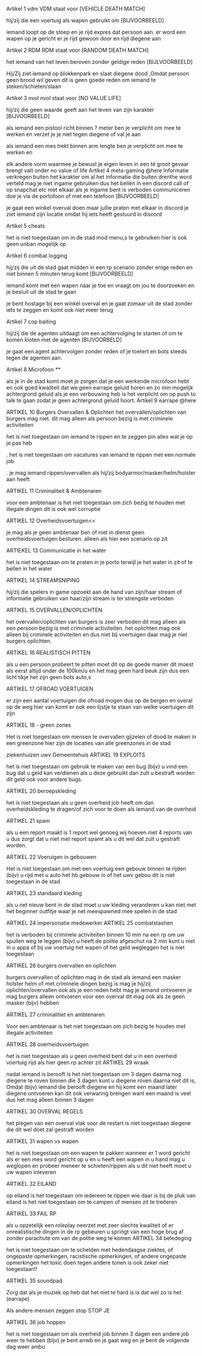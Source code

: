 Artikel 1 vdm
VDM staat voor [VEHICLE DEATH MATCH]

 hij/zij die een voertuig als wapen gebruikt om   [BIJVOORBEELD]

 iemand loopt op de stoep en je rijd expres dat persoon aan. 
er word een wapen op je gericht er je rijd gewoon door en rijd diegene aan 

 

Artikel 2 RDM
RDM staat voor [RANDOM DEATH MATCH]

het iemand van het leven beroven zonder geldige reden [BIJLVOORBEELD] 


Hij/Zij ziet iemand op blokkenpark en slaat diegene dood ,Omdat persoon geen brood wil geven dit is geen goede reden om iemand te steken/schieten/slaan 

 

Artikel 3  nvol
nvol  staat voor [NO VALUE LIFE] 

hij/zij die geen waarde geeft aan het leven van zijn karakter [BIJVOORBEELD] 


als iemand een pistool richt binnen ? meter ben je verplicht om mee te werken en verzet je je niet tegen diegene of val je aan 

als iemand een mes trekt binnen arm lengte ben je verplicht om mee te werken en 

elk andere vorm waarmee je bewust je eigen leven in een té groot gevaar brengt valt onder no value of life
Artikel 4  meta-gaming  @here 
Informatie verkregen buiten het karakter om al het informatie die buiten drenthe word verteld mag je niet ingame gebruiken dus het bellen in een discord call of op snapchat etc met elkaar als je ingame bent is verboden communiceren doe je via de portofoon of met een telefoon   [BIJVOORBEELD] 

je gaat een winkel overval doen maar jullie praten met elkaar in discord
je ziet iemand zijn locatie omdat hij iets heeft gestuurd in discord 


 

Artikel 5 cheats

het is niet toegestaan om in de stad mod menu,s te gebruiken hier is ook geen unban mogelijk op 

 

Artikel 6  combat logging 

hij/zij die uit de stad gaat midden in een rp scenario zonder enige reden en niet binnen 5 minuten terug komt  [BIJVOORBEELD]


 iemand komt met een wapen naar je toe en vraagt om jou te doorzoeken en je besluit uit de stad te gaan 

je bent hostage bij een winkel overval en je gaat zomaar uit de stad zonder iets te zeggen en komt ook niet meer terug 



Artikel 7 cop baiting

hij/zij die de agenten uitdaagt om een achtervolging te starten of om te komen kloten met de agenten [BIJVOORBELD] 


je gaat een agent achtervolgen zonder reden of je toetert en bots steeds tegen de agenten aan. 

 

Artikel 8 Microfoon **

als je in de stad komt moet je zorgen dat je een werkende microfoon hebt en ook goed kwaliteit dat we geen earrape geluid horen en zo min mogelijk achtergrond geluid als je een verbouwing heb is het verplicht om op push to talk te gaan zodat je geen achtergrond geluid hoort.
Artikel 9  earrape @here 

ARTIKEL 10 Burgers Overvallen & Oplichten 
het overvallen/oplichten van burgers mag niet. dit mag alleen als persoon bezig is met criminele activiteiten 

het is niet toegestaan om iemand te rippen en te zeggen pin alles wat je op je pas heb 

. het is niet toegestaan om vacatures van iemand te rippen met een normale job 

. je mag iemand rippen/overvallen als hij/zij bodyarmor/masker/helm/holster aan heeft 
 

ARTIKEL 11 Criminaliteit & Ambtenaren 

voor een ambtenaar is het niet toegestaan om zich bezig te houden met illegale dingen dit is ook wel corruptie 
 

 ARTIKEL 12  Overheidsvoertuigen<< 

je mag als je geen ambtenaar ben of niet in dienst geen overheidsvoertuigen besturen. alleen als hier een scenario op zit 
 

ARTIEKEL 13 Communicatie in het water

het is niet toegestaan om te praten in je porto terwijl je het water in zit of te bellen in het water 
 

ARTIKEL 14  STREAMSNIPING

hij/zij die spelers in game opzoekt aan de hand van zijn/haar stream of informatie gebruiken van haar/zijn stream is ter strengste verboden 
 

ARTIKEL 15 OVERVALLEN/OPLICHTEN 

 het overvallen/oplichten van burgers is zeer verboden dit mag alleen als een persoon bezig is met criminele activiteiten. het oplichten mag ook alleen bij criminele activiteiten en dus niet bij voertuigen daar mag je niet burgers oplichten.

ARTIKEL 16 REALISTISCH PITTEN

 als u een persoon probeert te pitten moet dit op de goede manier dit moest als eerst altijd onder de 100km/u en het mag geen hard beuk zijn dus een licht tikje het zijn geen bots auto,s

ARTIKEL 17 OFROAD VOERTUIGEN

 er zijn een aantal voertuigen die ofroad mogen dus op de bergen en overal op de weg hier van komt er ook een lijstje te staan van welke voertuigen dit zijn 

ARTIKEL 18 - green zones 


Het is niet toegestaan om mensen te overvallen gijzelen of dood te maken in een greenzone
hier zijn de locaties van alle greenzones in de stad

ziekenhuizen
uwv
Gemeentehuis
ARTIKEL 19  EXPLOITS

 het is niet toegestaan om gebruik te maken van een bug (bijv) u vind een bug dat u geld kan verdienen als u deze gebruikt dan zult u bestraft worden dit geld ook voor andere bugs. 

ARTIKEL 20 beroepskleding

 het is niet toegestaan als u geen overheid job heeft om dan overheidskleding te dragen/of zich voor te doen als iemand van de overheid 

ARTIKEL 21 spam

 als u een report maakt is 1 report wel genoeg wij hoeven niet 4 reports van u dus zorgt dat u niet met report spamt als u dit wel dat zult u gestraft worden. 

ARTIKEL 22 Voeruigen in gebouwen

 Het is niet toegestaan om met een voertuig een gebouw binnen te rijden (bijv) u rijd met u auto het hb gebouw in of het uwv gebou dit is niet toegestaan in de stad 

ARTIKEL 23 standaard kleding

 als u net nieuw bent in de stad moet u uw kleding veranderen u kan niet met het beginner outfitje waar je net meespawned mee spelen in de stad 

ARTIKEL 24 impersonatie medewerker
ARTIKEL 25 combatstashen

het is verboden bij criminele activiteiten binnen 10 min na een rp om uw spullen weg te leggen (bijv) u heeft de politie afgeschut na 2 min kunt u niet in u appa of bij uw voertuig het wapen of het geld wegleggen 
 het is niet toegestaan

ARTIKEL 26 burgers overvallen en oplichten

 burgers overvallen of oplichten mag in de stad als iemand een masker holster helm of met criminele dingen bezig is mag je hij/zij oplichten/overvallen ook als je een reden hebt mag je iemand ontvoeren je mag burgers alleen ontvoeren voor een overval dit mag ook als ze geen masker (bijv) hebben 

ARTIKEL 27 criminalitiet en ambtenaren

 Voor een ambtenaar is het niet toegestaan om zich bezig te houden met illegale activiteiten 

ARTIKEL 28  overheidsvoertuigen

 het is niet toegestaan als u geen overheid bent dat u in een overheid voertuig rijd als hier geen rp achter zit
ARTIKEL 29 wraak

 nadat iemand is berooft is het niet toegestaan om 3 dagen daarna nog diegene te roven binnen die 3 dagen kunt u diegene roven daarna niet dit is, Omdat (bijv) iemand die berooft diegene en hij komt een maand later diegene ontvoeren kan dit ook verwaring brengen want een maand is veel dus het mag alleen binnen 3 dagen 

ARTIKEL 30 OVERVAL REGELS

 het plegen van een overval vlak voor de restart is niet toegestaan diegene die dit wel doet zal gestraft worden 


ARTIKEL 31 wapen vs wapen

 het is niet toegestaan om een wapen te pakken wanneer er 1 word gericht als er een mes word gericht op u en u heeft een wapen in u hand mag u weglopen en probeer meneer te schieten/rippen als u dit niet heeft moet u uw wapen inleveren


ARTIKEL 32  EILAND

 op eiland is het toegestaan om iedereen te rippen wie daar is bij de pluk van eiland is het niet toegestaan om te campen of mensen zit te treiteren 

ARTIKEL 33 FAIL RP

 als u opzetelijk een roleplay neerzet met zeer slechte kwaliteit of er onrealistische dingen in de rp gebeuren u springt van een hoge brug af zonder parachute om van de politie weg te komen
ARTIKEL 34   beledeging 

het is niet toegestaan om te schelden met hedendaagse ziektes, of ongepaste opmerkingen,  racistische opmerkingen, of andere ongepaste opmerkingen het toxic doen tegen andere tonen is ook zeker niet toegestaan!!

ARTIKEL 35  soundpad

Zorg dat als je muziek op heb dat het niet te hard is is dat wel zo is het (earrape) 

Als andere mensen zeggen stop STOP JE

ARTIKEL 36 job  hoppen 

het is niet toegestaan om als overheid job binnen 3 dagen een andere job weer te hebben (bijv) je bent anwb en je gaat weg en je bent de volgende dag weer ambu
